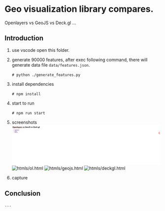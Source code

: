 # Geo visualization library compares.

  Openlayers vs GeoJS vs Deck.gl ...

## Introduction

1. use vscode open this folder.

2. generate 90000 features, after exec following command, there will generate data file `data/features.json`.

    `# python ./generate_features.py`

3. install dependencies

    `# npm install`

4. start to run

    `# npm run start`

5. screenshots
![index.html](images/index.jpg)
![htmls/ol.html](images/ol.gif)
![htmls/geojs.html](images/geojs.gif)
![htmls/deckgl.html](images/deckgl.gif)

6. capture


## Conclusion

    ...
